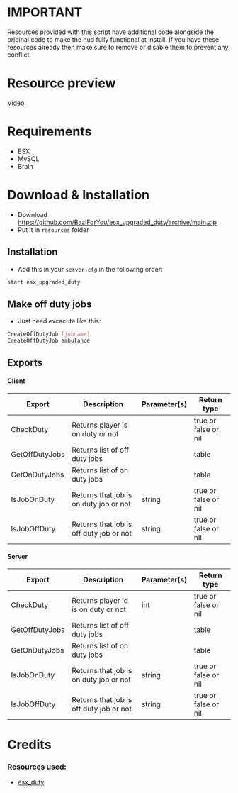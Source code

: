 # IMPORTANT

Resources provided with this script have additional code alongside the original code to make the hud fully functional at install. If you have these resources already then make sure to remove or disable them to prevent any conflict.

# Resource preview
[Video](https://streamable.com/gv66i1)

# Requirements
- ESX
- MySQL
- Brain

# Download & Installation

- Download https://github.com/BaziForYou/esx_upgraded_duty/archive/main.zip
- Put it in `resources` folder 

## Installation	
- Add this in your `server.cfg` in the following order:
```bash
start esx_upgraded_duty
```

## Make off duty jobs	
- Just need excacute like this:
```bash
CreateOffDutyJob [jobname]
CreateOffDutyJob ambulance
```

## Exports	
#### Client

| Export                         | Description                               | Parameter(s)  | Return type          |
|--------------------------------|-------------------------------------------|---------------|----------------------|
| CheckDuty                      | Returns player is on duty or not          |               | true or false or nil |
| GetOffDutyJobs                 | Returns list of off duty jobs             |               | table                |
| GetOnDutyJobs                  | Returns list of on duty jobs              |               | table                |
| IsJobOnDuty                    | Returns that job is on duty job or not    | string        | true or false or nil |
| IsJobOffDuty                   | Returns that job is off duty job or not   | string        | true or false or nil |

#### Server

| Export                         | Description                               | Parameter(s)  | Return type          |
|--------------------------------|-------------------------------------------|---------------|----------------------|
| CheckDuty                      | Returns player id is on duty or not       | int           | true or false or nil |
| GetOffDutyJobs                 | Returns list of off duty jobs             |               | table                |
| GetOnDutyJobs                  | Returns list of on duty jobs              |               | table                |
| IsJobOnDuty                    | Returns that job is on duty job or not    | string        | true or false or nil |
| IsJobOffDuty                   | Returns that job is off duty job or not   | string        | true or false or nil |



# Credits

###  Resources used:
- [esx_duty](https://github.com/qalle-git/esx_duty)
